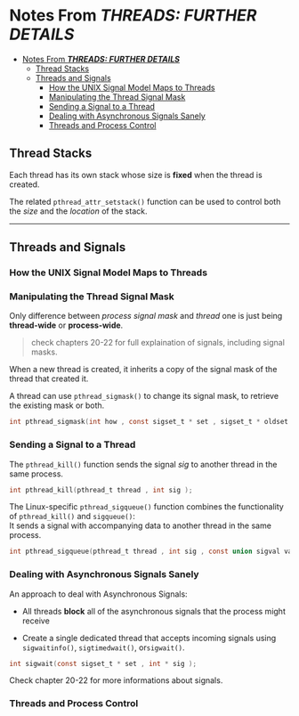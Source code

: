 # Notes From ***THREADS: FURTHER DETAILS***

- [Notes From ***THREADS: FURTHER DETAILS***](#notes-from-threads-further-details)
  - [Thread Stacks](#thread-stacks)
  - [Threads and Signals](#threads-and-signals)
    - [How the UNIX Signal Model Maps to Threads](#how-the-unix-signal-model-maps-to-threads)
    - [Manipulating the Thread Signal Mask](#manipulating-the-thread-signal-mask)
    - [Sending a Signal to a Thread](#sending-a-signal-to-a-thread)
    - [Dealing with Asynchronous Signals Sanely](#dealing-with-asynchronous-signals-sanely)
    - [Threads and Process Control](#threads-and-process-control)

## Thread Stacks

Each thread has its own stack whose size is **fixed** when the thread is created.

The related `pthread_attr_setstack()` function can be used to control both the *size* and the *location* of the stack.

---

## Threads and Signals

### How the UNIX Signal Model Maps to Threads

### Manipulating the Thread Signal Mask

Only difference between *process signal mask* and *thread* one is just being **thread-wide** or **process-wide**.
> check chapters 20-22 for full explaination of signals, including signal masks.

When a new thread is created, it inherits a copy of the signal mask of the thread that created it.

A thread can use `pthread_sigmask()` to change its signal mask, to retrieve the existing mask or both.

```c
int pthread_sigmask(int how , const sigset_t * set , sigset_t * oldset );
```

### Sending a Signal to a Thread

The `pthread_kill()` function sends the signal *sig* to another thread in the same process.

```c
int pthread_kill(pthread_t thread , int sig );
```

The Linux-specific `pthread_sigqueue()` function combines the functionality of `pthread_kill()` and `sigqueue()`:  
It sends a signal with accompanying data to another thread in the same process.

```c
int pthread_sigqueue(pthread_t thread , int sig , const union sigval value );
```

### Dealing with Asynchronous Signals Sanely

An approach to deal with Asynchronous Signals:

- All threads **block** all of the asynchronous signals that the process might receive

- Create a single dedicated thread that accepts incoming signals using `sigwaitinfo()`, `sigtimedwait()`, or`sigwait()`.

```c
int sigwait(const sigset_t * set , int * sig );
```

Check chapter 20-22 for more informations about signals.

### Threads and Process Control
